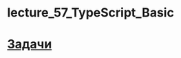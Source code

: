 # lecture_57_TypeScript_Basic
#  [Задачи ](https://github.com/schoolteacherMP/lecture_57_TypeScript_Basic/blob/main/tasks.md)    


